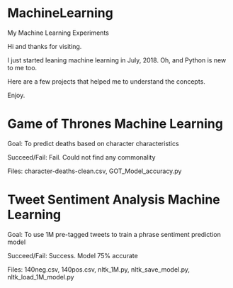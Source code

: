 # MachineLearning
My Machine Learning Experiments

Hi and thanks for visiting.

I just started leaning machine learning in July, 2018. Oh, and Python is new to me too.

Here are a few projects that helped me to understand the concepts.

Enjoy.


Game of Thrones Machine Learning
================================
Goal: To predict deaths based on character characteristics

Succeed/Fail: Fail. Could not find any commonality

Files: character-deaths-clean.csv, GOT_Model_accuracy.py

Tweet Sentiment Analysis Machine Learning
=========================================
Goal: To use 1M pre-tagged tweets to train a phrase sentiment prediction model

Succeed/Fail: Success. Model 75% accurate

Files: 140neg.csv, 140pos.csv, nltk_1M.py, nltk_save_model.py, nltk_load_1M_model.py
